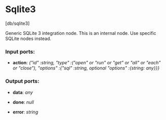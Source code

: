 # Sqlite3

[db/sqlite3]

Generic SQLite 3 integration node.
This is an internal node. Use specific SQLite nodes instead.

### Input ports:

* __action__: _{"id" :string, "type" :("open" or "run" or "get" or "all" or "each" or "close"), "options" :{"sql" :string, optional "options" :{string: any}}}_



### Output ports:

* __data__: _any_



* __done__: _null_



* __error__: _string_



